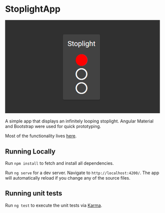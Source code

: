 # StoplightApp

![stoplight](stoplight.png "Stoplight")

A simple app that displays an infinitely looping stoplight. Angular Material and Bootstrap were used for quick prototyping.

Most of the functionality lives [here](src\app\components\stoplight\stoplight.component.ts).

## Running Locally

Run `npm install` to fetch and install all dependencies.

Run `ng serve` for a dev server. Navigate to `http://localhost:4200/`. The app will automatically reload if you change any of the source files.

## Running unit tests

Run `ng test` to execute the unit tests via [Karma](https://karma-runner.github.io).
